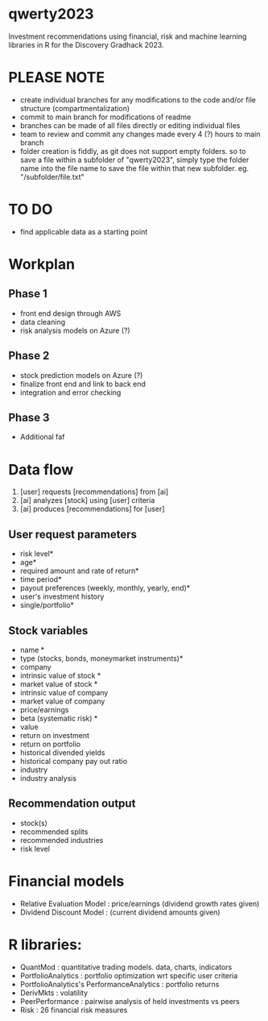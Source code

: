 # qwerty2023
Investment recommendations using financial, risk and machine learning libraries in R for the Discovery Gradhack 2023.

# PLEASE NOTE
- create individual branches for any modifications to the code and/or file structure (compartmentalization)
- commit to main branch for modifications of readme
- branches can be made of all files directly or editing individual files
- team to review and commit any changes made every 4 (?) hours to main branch 
- folder creation is fiddly, as git does not support empty folders. so to save a file within a subfolder of "qwerty2023", simply type the folder name into the file name to save the file within that new subfolder. eg. "/subfolder/file.txt"

# TO DO
- find applicable data as a starting point

# Workplan
## Phase 1
- front end design through AWS
- data cleaning
- risk analysis models on Azure (?)

## Phase 2
- stock prediction models on Azure (?)
- finalize front end and link to back end
- integration and error checking

## Phase 3
- Additional faf


# Data flow

1. [user] requests [recommendations] from [ai]
2. [ai] analyzes [stock] using [user] criteria
3. [ai] produces [recommendations] for [user]

## User request parameters
- risk level*
- age*
- required amount and rate of return*
- time period*
- payout preferences (weekly, monthly, yearly, end)*
- user's investment history
- single/portfolio*

## Stock variables
- name *
- type (stocks, bonds, moneymarket instruments)*
- company
- intrinsic value of stock *
- market value of stock *
- intrinsic value of company
- market value of company
- price/earnings
- beta (systematic risk) *
- value
- return on investment
- return on portfolio
- historical divended yields
- historical company pay out ratio
- industry
- industry analysis

## Recommendation output
- stock(s)
- recommended splits
- recommended industries
- risk level

# Financial models
- Relative Evaluation Model : price/earnings (dividend growth rates given)
- Dividend Discount Model : (current dividend amounts given)

# R libraries:
- QuantMod : quantitative trading models. data, charts, indicators  
- PortfolioAnalytics : portfolio optimization wrt specific user criteria
- PortfolioAnalytics's PerformanceAnalytics : portfolio returns
- DerivMkts : volatility 
- PeerPerformance : pairwise analysis of held investments vs peers
- Risk : 26 financial risk measures
